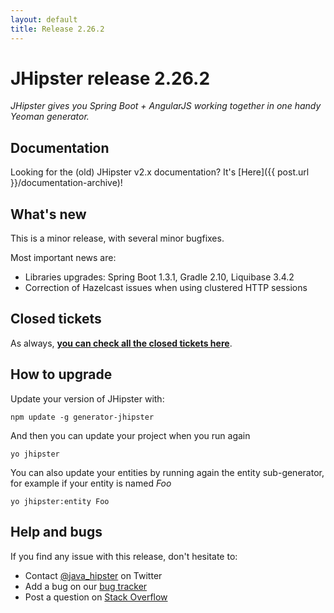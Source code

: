 ```yaml
---
layout: default
title: Release 2.26.2
---
```


JHipster release 2.26.2
==================

*JHipster gives you Spring Boot + AngularJS working together in one handy Yeoman generator.*

Documentation
----------

Looking for the (old) JHipster v2.x documentation? It's [Here]({{ post.url }}/documentation-archive)!

What's new
----------

This is a minor release, with several minor bugfixes.

Most important news are:

- Libraries upgrades: Spring Boot 1.3.1, Gradle 2.10, Liquibase 3.4.2
- Correction of Hazelcast issues when using clustered HTTP sessions

Closed tickets
------------

As always, __[you can check all the closed tickets here](https://github.com/bpmlabs/generator-jhipster/issues?q=milestone%3A2.26.2+is%3Aclosed)__.

How to upgrade
------------

Update your version of JHipster with:

```
npm update -g generator-jhipster
```

And then you can update your project when you run again

```
yo jhipster
```

You can also update your entities by running again the entity sub-generator, for example if your entity is named _Foo_

```
yo jhipster:entity Foo
```

Help and bugs
--------------

If you find any issue with this release, don't hesitate to:

- Contact [@java_hipster](https://twitter.com/java_hipster) on Twitter
- Add a bug on our [bug tracker](https://github.com/bpmlabs/generator-jhipster/issues?state=open)
- Post a question on [Stack Overflow](http://stackoverflow.com/tags/bpmlabs/info)
